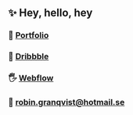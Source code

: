 ## ✨ Hey, hello, hey 

### 🤙 [Portfolio](https://www.google.com)  
### 🙏 [Dribbble](https://dribbble.com/robingranqvist)  
### 🖐 [Webflow](https://webflow.com/robingranqvist)  
### 💌 robin.granqvist@hotmail.se

<!--
**robingranqvist/robingranqvist** is a ✨ _special_ ✨ repository because its `README.md` (this file) appears on your GitHub profile.

Here are some ideas to get you started:

- 🔭 I’m currently working on ...
- 🌱 I’m currently learning ...
- 👯 I’m looking to collaborate on ...
- 🤔 I’m looking for help with ...
- 💬 Ask me about ...
- 📫 How to reach me: ...
- 😄 Pronouns: ...
- ⚡ Fun fact: ...
-->
